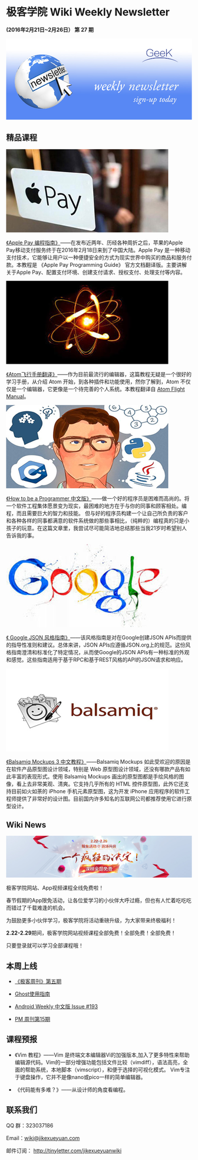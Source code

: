 # 极客学院 Wiki Weekly Newsletter 
 
**(2016年2月21日~2月26日） 第 27 期**                                                 

![newsletterlogo](images/newsletter-banner.jpg) 

## 精品课程

![](images/apple-pay.jpg)

[《Apple Pay 编程指南》](http://wiki.jikexueyuan.com/project/ios-9-human-computer-interface-guidelines/)——在发布近两年、历经各种周折之后，苹果的Apple Pay移动支付服务终于在2016年2月18日来到了中国大陆。Apple Pay 是一种移动支付技术，它能够让用户以一种便捷安全的方式为现实世界中购买的商品和服务付款。本教程是 《Apple Pay Programming Guide》 官方文档翻译版。主要讲解 关于Apple Pay、配置支付环境、创建支付请求、授权支付、处理支付等内容。

![](images/atom-fly.jpg)

[《Atom飞行手册翻译》](http://wiki.jikexueyuan.com/project/atom-flight-manual-zh-cn/)——作为目前最流行的编辑器，这篇教程无疑是一个很好的学习手册，从介绍 Atom 开始，到各种插件和功能使用，然你了解到，Atom 不仅仅是一个编辑器，它更像是一个待完善的个人系统。本教程翻译自 [Atom Flight Manual](https://atom.io/docs)。

![](images/how-to-be.jpg)

[《How to be a Programmer 中文版》](http://wiki.jikexueyuan.com/project/how-to-be-a-programmer/)——做一个好的程序员是困难而高尚的。将一个软件工程集体愿景变为现实，最困难的地方在于与你的同事和顾客相处。编程，而且需要巨大的智力和技能。 但与好的程序员构建一个让自己所负责的客户和各种各样的同事都满意的软件系统做的那些事相比，（纯粹的）编程真的只是小孩子的玩意。在这篇文章里，我尝试尽可能简洁地总结那些当我21岁时希望别人告诉我的事。

![](images/google-style.jpg)

[《 Google JSON 风格指南》](http://wiki.jikexueyuan.com/project/google-json-style-guide/)——该风格指南是对在Google创建JSON APIs而提供的指导性准则和建议。总体来讲，JSON APIs应遵循JSON.org上的规范。这份风格指南澄清和标准化了特定情况，从而使Google的JSON APIs有一种标准的外观和感觉。这些指南适用于基于RPC和基于REST风格的API的JSON请求和响应。

![](images/balsamiq_big.jpg)

[《Balsamiq Mockups 3 中文教程》](http://wiki.jikexueyuan.com/project/balsamiq-mockups-doc/)——Balsamiq Mockups 如此受欢迎的原因是在软件产品原型图设计领域，特别是 Web 原型图设计领域，还没有哪款产品有如此丰富的表现形式。使用 Balsamiq Mockups 画出的原型图都是手绘风格的图像，看上去非常美观、清爽。它支持几乎所有的 HTML 控件原型图，此外它还支持目前如火如荼的 iPhone 手机元素原型图，这为开发 iPhone 应用程序的软件工程师提供了非常好的设计图。目前国内许多知名的互联网公司都推荐使用它进行原型设计。

## Wiki News

![](images/xianmian.jpg)

极客学院网站、App视频课程全线免费啦！

春节假期的App限免活动，让各位爱学习的小伙伴大呼过瘾，但也有人忙着吃吃吃而错过了千载难逢的机会。

为鼓励更多小伙伴学习，极客学院将活动重磅升级，为大家带来终极福利！

**2.22-2.29**期间，极客学院网站视频课程全部免费！全部免费！全部免费！

只要登录就可以学习全部课程哦！

## 本周上线

- [《极客周刊》第五期 ](http://wiki.jikexueyuan.com/project/geek-weekly-newsletter/issues-5/newsletter-five.html)

- [Ghost使用指南](http://wiki.jikexueyuan.com/project/ghost-user-guide/)

- [Android Weekly 中文版 Issue #193](http://wiki.jikexueyuan.com/project/android-weekly/issue-193/index.html)

- [PM 周刊第15期](http://wiki.jikexueyuan.com/project/pmweekly/15.html)

## 课程预报

- 《Vim 教程》——Vim 是终端文本编辑器Vi的加强版本,加入了更多特性来帮助编辑源代码。Vim的一部分增强功能包括文件比较（vimdiff），语法高亮，全面的帮助系统，本地脚本（vimscript），和便于选择的可视化模式。
Vim专注于键盘操作，它并不是像nano或pico一样的简单编辑器。

- 《代码能有多难？》——从设计师的角度看编程。

## 联系我们

QQ 群：323037186

Email：wiki@jikexueyuan.com

邮件订阅： <http://tinyletter.com/jikexueyuanwiki>

